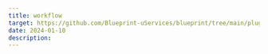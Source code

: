 ```yaml
---
title: workflow
target: https://github.com/Blueprint-uServices/blueprint/tree/main/plugins/workflow
date: 2024-01-10
description: 
---
```

